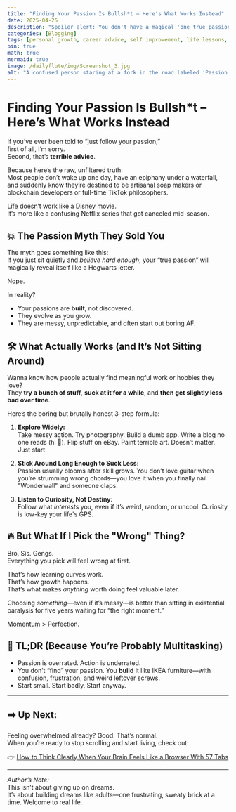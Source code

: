 ```yaml
---
title: "Finding Your Passion Is Bullsh*t – Here’s What Works Instead"
date: 2025-04-25
description: "Spoiler alert: You don't have a magical 'one true passion' hiding somewhere. But you do have something better—and it starts with action, not daydreaming."
categories: [Blogging]
tags: [personal growth, career advice, self improvement, life lessons, quarter life]
pin: true
math: true
mermaid: true
image: /dailyflute/img/Screenshot_3.jpg
alt: "A confused person staring at a fork in the road labeled 'Passion' and 'Paycheck'"
---
```


# Finding Your Passion Is Bullsh*t – Here’s What Works Instead

If you’ve ever been told to “just follow your passion,”  
first of all, I’m sorry.  
Second, that’s **terrible advice**.

Because here’s the raw, unfiltered truth:  
Most people don’t wake up one day, have an epiphany under a waterfall, and suddenly know they’re destined to be artisanal soap makers or blockchain developers or full-time TikTok philosophers.

Life doesn’t work like a Disney movie.  
It’s more like a confusing Netflix series that got canceled mid-season.

## 💥 The Passion Myth They Sold You

The myth goes something like this:  
If you just sit quietly and *believe hard enough*, your “true passion” will magically reveal itself like a Hogwarts letter.

Nope.

In reality?

- Your passions are **built**, not discovered.
- They evolve as you grow.
- They are messy, unpredictable, and often start out boring AF.

## 🛠️ What Actually Works (and It’s Not Sitting Around)

Wanna know how people actually find meaningful work or hobbies they love?  
They **try a bunch of stuff**, **suck at it for a while**, and **then get slightly less bad over time**.

Here’s the boring but brutally honest 3-step formula:

1. **Explore Widely:**  
   Take messy action. Try photography. Build a dumb app. Write a blog no one reads (hi 👋). Flip stuff on eBay. Paint terrible art. Doesn’t matter. Just start.
   
2. **Stick Around Long Enough to Suck Less:**  
   Passion usually blooms after skill grows. You don’t love guitar when you’re strumming wrong chords—you love it when you finally nail "Wonderwall" and someone claps.
   
3. **Listen to Curiosity, Not Destiny:**  
   Follow what *interests* you, even if it’s weird, random, or uncool. Curiosity is low-key your life's GPS.

## 🔥 But What If I Pick the "Wrong" Thing?

Bro. Sis. Gengs.  
Everything you pick will feel wrong at first.

That’s how learning curves work.  
That’s how growth happens.  
That’s what makes *anything* worth doing feel valuable later.

Choosing *something*—even if it’s messy—is better than sitting in existential paralysis for five years waiting for “the right moment.”

Momentum > Perfection.

## 🎯 TL;DR (Because You’re Probably Multitasking)

- Passion is overrated. Action is underrated.
- You don’t “find” your passion. You **build** it like IKEA furniture—with confusion, frustration, and weird leftover screws.
- Start small. Start badly. Start anyway.

---

## ➡️ Up Next:

Feeling overwhelmed already? Good. That’s normal.  
When you’re ready to stop scrolling and start living, check out:

👉 [How to Think Clearly When Your Brain Feels Like a Browser With 57 Tabs](/posts/clear-thinking-101)

---

*Author’s Note:*  
This isn’t about giving up on dreams.  
It’s about building dreams like adults—one frustrating, sweaty brick at a time. Welcome to real life.
